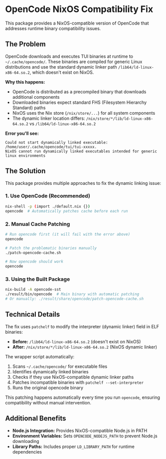 # OpenCode NixOS Compatibility Fix

This package provides a NixOS-compatible version of OpenCode that addresses runtime binary compatibility issues.

## The Problem

OpenCode downloads and executes TUI binaries at runtime to `~/.cache/opencode/`. These binaries are compiled for generic Linux distributions and use the standard dynamic linker path `/lib64/ld-linux-x86-64.so.2`, which doesn't exist on NixOS.

**Why this happens:**
- OpenCode is distributed as a precompiled binary that downloads additional components
- Downloaded binaries expect standard FHS (Filesystem Hierarchy Standard) paths
- NixOS uses the Nix store (`/nix/store/...`) for all system components
- The dynamic linker location differs: `/nix/store/*/lib/ld-linux-x86-64.so.2` vs `/lib64/ld-linux-x86-64.so.2`

**Error you'll see:**
```
Could not start dynamically linked executable: /home/user/.cache/opencode/tui/tui-xxxxx.
NixOS cannot run dynamically linked executables intended for generic linux environments
```

## The Solution

This package provides multiple approaches to fix the dynamic linking issue:

### 1. Use OpenCode (Recommended)
```bash
nix-shell -p (import ./default.nix {})
opencode  # Automatically patches cache before each run
```

### 2. Manual Cache Patching
```bash
# Run opencode first (it will fail with the error above)
opencode

# Patch the problematic binaries manually
./patch-opencode-cache.sh

# Now opencode should work
opencode
```

### 3. Using the Built Package
```bash
nix-build -A opencode-sst
./result/bin/opencode  # Main binary with automatic patching
# Or manually: ./result/share/opencode/patch-opencode-cache.sh
```

## Technical Details

The fix uses `patchelf` to modify the interpreter (dynamic linker) field in ELF binaries:
- **Before:** `/lib64/ld-linux-x86-64.so.2` (doesn't exist on NixOS)
- **After:** `/nix/store/*/lib/ld-linux-x86-64.so.2` (NixOS dynamic linker)

The wrapper script automatically:
1. Scans `~/.cache/opencode/` for executable files
2. Identifies dynamically linked binaries
3. Checks if they use NixOS-compatible dynamic linker paths
4. Patches incompatible binaries with `patchelf --set-interpreter`
5. Runs the original opencode binary

This patching happens automatically every time you run `opencode`, ensuring compatibility without manual intervention.

## Additional Benefits

- **Node.js Integration:** Provides NixOS-compatible Node.js in PATH
- **Environment Variables:** Sets `OPENCODE_NODEJS_PATH` to prevent Node.js downloading
- **Library Paths:** Includes proper `LD_LIBRARY_PATH` for runtime dependencies